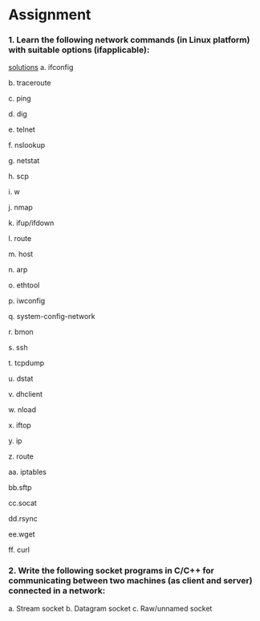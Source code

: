 # Assignment
### 1. Learn the following network commands (in Linux platform) with suitable options (ifapplicable):
[solutions](./Solutions/Commands.md)
a. ifconfig

b. traceroute

c. ping

d. dig

e. telnet

f. nslookup

g. netstat

h. scp

i. w

j. nmap

k. ifup/ifdown

l. route

m. host

n. arp

o. ethtool

p. iwconfig

q. system-config-network

r. bmon

s. ssh

t. tcpdump

u. dstat

v. dhclient

w. nload

x. iftop

y. ip

z. route

aa. iptables

bb.sftp

cc.socat

dd.rsync

ee.wget

ff. curl
### 2. Write the following socket programs in C/C++ for communicating between two machines (as client and server) connected in a network:
a. Stream socket
b. Datagram socket
c. Raw/unnamed socket
